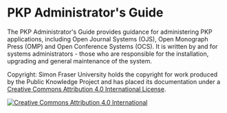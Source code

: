 PKP Administrator's Guide
=======

The PKP Administrator's Guide provides guidance for administering PKP applications, including Open Journal Systems (OJS), Open Monograph Press (OMP) and Open Conference Systems (OCS). It is written by and for systems administrators - those who are responsible for the installation, upgrading and general maintenance of the system. 

Copyright: Simon Fraser University holds the copyright for work produced by the Public Knowledge Project and has placed its documentation under a [Creative Commons Attribution 4.0 International License](http://creativecommons.org/licenses/by/4.0/).

[![](https://i.creativecommons.org/l/by/4.0/88x31.png "Creative Commons Attribution 4.0 International")](http://creativecommons.org/licenses/by/4.0/)



